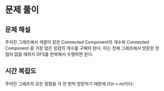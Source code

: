 # 문제 풀이

## 문제 해설

주어진 그래프에서 색깔이 같은 Connected Component의 개수와 Connected Component 중 가장 많은 정점의 개수를 구해야 한다. 이는 전체 그래프에서 방문한 정점이 없을 때까지 DFS를 반복해서 수행하면 된다.

## 시간 복잡도

주어진 그래프의 모든 정점을 각 한 번씩 방문하기 때문에 $O(n \times m)$이다.